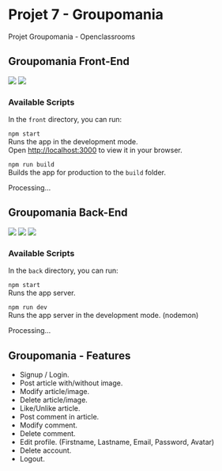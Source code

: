 # Projet 7 - Groupomania
Projet Groupomania - Openclassrooms
## Groupomania Front-End
![](https://img.shields.io/badge/Javascript-build-blue?style=plastic&logo=javascript&logoColor=white)
![](https://img.shields.io/badge/React-build-blue?style=plastic&logo=react&logoColor=white)
### Available Scripts
In the `front` directory, you can run:

`npm start`\
Runs the app in the development mode.\
Open [http://localhost:3000](http://localhost:3000) to view it in your browser.

`npm run build`\
Builds the app for production to the `build` folder.

Processing...
## Groupomania Back-End
![](https://img.shields.io/badge/Javascript-build-blue?style=plastic&logo=javascript&logoColor=white)
![](https://img.shields.io/badge/NodeJs-build-blue?style=plastic&logo=node&logoColor=white)
![](https://img.shields.io/badge/Express-build-blue?style=plastic&logo=express&logoColor=white)
### Available Scripts
In the `back` directory, you can run:

`npm start`\
Runs the app server.

`npm run dev`\
Runs the app server in the development mode. (nodemon)

Processing...

## Groupomania - Features
* Signup / Login.
* Post article with/without image.
* Modify article/image.
* Delete article/image.
* Like/Unlike article.
* Post comment in article.
* Modify comment.
* Delete comment.
* Edit profile. (Firstname, Lastname, Email, Password, Avatar)
* Delete account.
* Logout.
